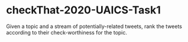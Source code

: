 # checkThat-2020-UAICS-Task1
Given a topic and a stream of potentially-related tweets, rank the tweets according to their check-worthiness for the topic.
